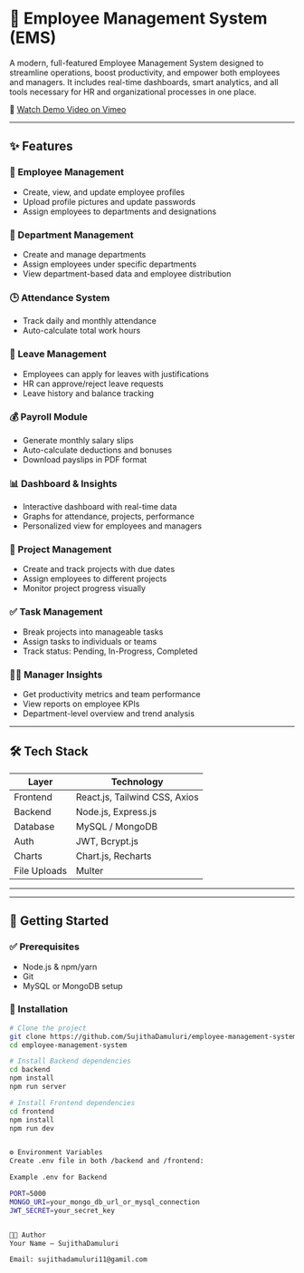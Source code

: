 
# 💼 Employee Management System (EMS)

A modern, full-featured Employee Management System designed to streamline operations, boost productivity, and empower both employees and managers. It includes real-time dashboards, smart analytics, and all tools necessary for HR and organizational processes in one place.

🎥 [Watch Demo Video on Vimeo](https://vimeo.com/1104855470?share=copy)


---

## ✨ Features

### 👥 Employee Management
- Create, view, and update employee profiles
- Upload profile pictures and update passwords
- Assign employees to departments and designations

### 🏢 Department Management
- Create and manage departments
- Assign employees under specific departments
- View department-based data and employee distribution

### 🕒 Attendance System
- Track daily and monthly attendance
- Auto-calculate total work hours

### 📆 Leave Management
- Employees can apply for leaves with justifications
- HR can approve/reject leave requests
- Leave history and balance tracking

### 💰 Payroll Module
- Generate monthly salary slips
- Auto-calculate deductions and bonuses
- Download payslips in PDF format

### 📊 Dashboard & Insights
- Interactive dashboard with real-time data
- Graphs for attendance, projects, performance
- Personalized view for employees and managers

### 📁 Project Management
- Create and track projects with due dates
- Assign employees to different projects
- Monitor project progress visually

### ✅ Task Management
- Break projects into manageable tasks
- Assign tasks to individuals or teams
- Track status: Pending, In-Progress, Completed

### 🧑‍💼 Manager Insights
- Get productivity metrics and team performance
- View reports on employee KPIs
- Department-level overview and trend analysis

---

## 🛠️ Tech Stack

| Layer        | Technology                     |
|--------------|--------------------------------|
| Frontend     | React.js, Tailwind CSS, Axios  |
| Backend      | Node.js, Express.js            |
| Database     | MySQL / MongoDB                |
| Auth         | JWT, Bcrypt.js                 |
| Charts       | Chart.js, Recharts             |
| File Uploads | Multer                         |


---




---

## 🚀 Getting Started

### ✅ Prerequisites
- Node.js & npm/yarn
- Git
- MySQL or MongoDB setup

### 🧪 Installation

```bash
# Clone the project
git clone https://github.com/SujithaDamuluri/employee-management-system.git
cd employee-management-system

# Install Backend dependencies
cd backend
npm install
npm run server

# Install Frontend dependencies
cd frontend
npm install
npm run dev


⚙️ Environment Variables
Create .env file in both /backend and /frontend:

Example .env for Backend

PORT=5000
MONGO_URI=your_mongo_db_url_or_mysql_connection
JWT_SECRET=your_secret_key


👨‍💻 Author
Your Name – SujithaDamuluri

Email: sujithadamuluri11@gamil.com
